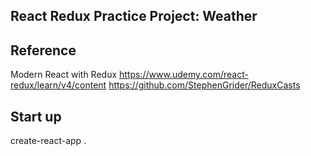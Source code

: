 ## React Redux Practice Project: Weather 

## Reference
  Modern React with Redux
  https://www.udemy.com/react-redux/learn/v4/content
  https://github.com/StephenGrider/ReduxCasts
  
## Start up
  create-react-app .
  